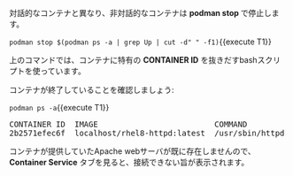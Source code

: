 対話的なコンテナと異なり、非対話的なコンテナは  __podman stop <CONTAINER ID>__ で停止します。

`podman stop $(podman ps -a | grep Up | cut -d" " -f1)`{{execute T1}}

上のコマンドでは、コンテナに特有の __CONTAINER ID__ を抜きだすbashスクリプトを使っています。

コンテナが終了していることを確認しましょう:

`podman ps -a`{{execute T1}}

<pre class="file">
CONTAINER ID  IMAGE                         COMMAND               CREATED        STATUS                     PORTS                   NAMES
2b2571efec6f  localhost/rhel8-httpd:latest  /usr/sbin/httpd -...  9 minutes ago  Exited (0) 50 seconds ago  127.0.0.1:8081->80/tcp  priceless_mahavira
</pre>

コンテナが提供していたApache webサーバが既に存在しませんので、__Container Service__ タブを見ると、接続できない旨が表示されます。
